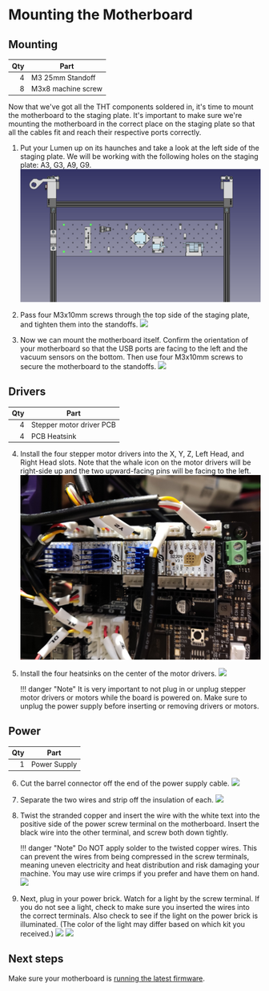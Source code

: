 # Mounting the Motherboard

## Mounting

|  Qty | Part               |
| ---: | ------------------ |
|    4 | M3 25mm Standoff   |
|    8 | M3x8 machine screw |

Now that we've got all the THT components soldered in, it's time to mount the motherboard to the staging plate. It's important to make sure we're mounting the motherboard in the correct place on the staging plate so that all the cables fit and reach their respective ports correctly.

1. Put your Lumen up on its haunches and take a look at the left side of the staging plate. We will be working with the following holes on the staging plate: A3, G3, A9, G9.
  ![](images/Mounting-The-Motherboard-Step-1.png)

2. Pass four M3x10mm screws through the top side of the staging plate, and tighten them into the standoffs.
  ![](images/IMG_0716.JPG)

3. Now we can mount the motherboard itself. Confirm the orientation of your motherboard so that the USB ports are facing to the left and the vacuum sensors on the bottom. Then use four M3x10mm screws to secure the motherboard to the standoffs.
  ![](images/IMG_0717.JPG)

## Drivers

|  Qty | Part                     |
| ---: | ------------------------ |
|    4 | Stepper motor driver PCB |
|    4 | PCB Heatsink             |

4. Install the four stepper motor drivers into the X, Y, Z, Left Head, and Right Head slots. Note that the whale icon on the motor drivers will be right-side up and the two upward-facing pins will be facing to the left.
  ![](images/driver-orientation.png)

5. Install the four heatsinks on the center of the motor drivers.
  ![](images/IMG_0718.JPG)
  
    !!! danger "Note"
        It is very important to not plug in or unplug stepper motor drivers or motors while the board is powered on. Make sure to unplug the power supply before inserting or removing drivers or motors.

## Power

|  Qty | Part         |
| ---: | ------------ |
|    1 | Power Supply |

6. Cut the barrel connector off the end of the power supply cable.
  ![](images/IMG_0719.JPG)

7. Separate the two wires and strip off the insulation of each.
  ![](images/IMG_0720.JPG)

8. Twist the stranded copper and insert the wire with the white text into the positive side of the power screw terminal on the motherboard. Insert the black wire into the other terminal, and screw both down tightly.

    !!! danger "Note"
        Do NOT apply solder to the twisted copper wires. This can prevent the wires from being compressed in the screw terminals, meaning uneven electricity and heat distribution and risk damaging your machine. You may use wire crimps if you prefer and have them on hand.
  ![](images/IMG_0725.JPG)


1. Next, plug in your power brick. Watch for a light by the screw terminal. If you do not see a light, check to make sure you inserted the wires into the correct terminals. Also check to see if the light on the power brick is illuminated. (The color of the light may differ based on which kit you received.)
  ![](images/IMG_0752.JPG)
  ![](images/IMG_0753.JPG)

## Next steps

Make sure your motherboard is [running the latest firmware](../update-firmware/index.md).
